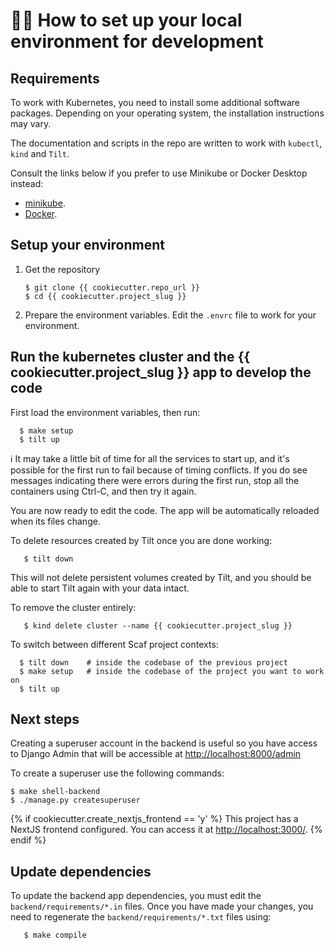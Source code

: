 # :technologist: How to set up your local environment for development

## Requirements

To work with Kubernetes, you need to install some additional software packages.
Depending on your operating system, the installation instructions may vary.

The documentation and scripts in the repo are written to work with `kubectl`, `kind` and `Tilt`.

Consult the links below if you prefer to use Minikube or Docker Desktop instead:
* [minikube](https://minikube.sigs.k8s.io/docs/start/).
* [Docker](https://docs.docker.com/get-docker/).

## Setup your environment

1. Get the repository

       $ git clone {{ cookiecutter.repo_url }}
       $ cd {{ cookiecutter.project_slug }}

2. Prepare the environment variables. Edit the `.envrc` file to work for your environment.

## Run the kubernetes cluster and the {{ cookiecutter.project_slug }} app to develop the code

First load the environment variables, then run:

      $ make setup
      $ tilt up

:information_source: It may take a little bit of time for all the services to start up, and it's possible for
the first run to fail because of timing conflicts. If you do see messages indicating there
were errors during the first run, stop all the containers using Ctrl-C, and then try it again.

You are now ready to edit the code.
The app will be automatically reloaded when its files change.

To delete resources created by Tilt once you are done working:

       $ tilt down

This will not delete persistent volumes created by Tilt, and you should be able to start Tilt again with your data intact.

To remove the cluster entirely:

       $ kind delete cluster --name {{ cookiecutter.project_slug }}

To switch between different Scaf project contexts:
      
      $ tilt down    # inside the codebase of the previous project
      $ make setup   # inside the codebase of the project you want to work on
      $ tilt up

## Next steps

Creating a superuser account in the backend is useful so you have access to
Django Admin that will be accessible at [http://localhost:8000/admin](http://localhost:8000/admin)

To create a superuser use the following commands:

    $ make shell-backend
    $ ./manage.py createsuperuser
{% if cookiecutter.create_nextjs_frontend == 'y' %}
This project has a NextJS frontend configured. You can access it at [http://localhost:3000/](http://localhost:3000/).
{% endif %}

## Update dependencies

To update the backend app dependencies, you must edit the `backend/requirements/*.in` files.
Once you have made your changes, you need to regenerate the `backend/requirements/*.txt` files using:

       $ make compile
